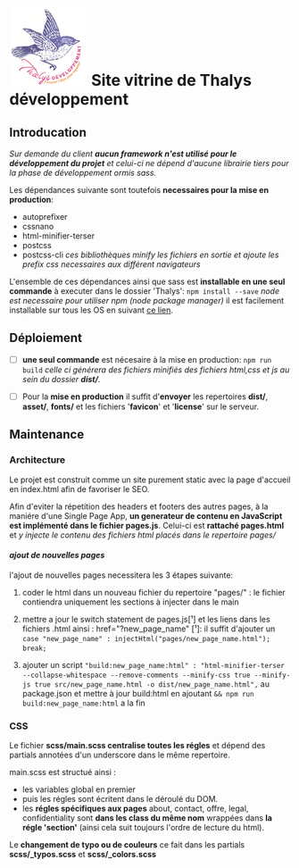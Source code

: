 # ![alt logo](assets/logo-white.webp) Site vitrine de Thalys développement

## Introducation
*Sur demande du client **aucun framework n'est utilisé pour le développement du projet** et celui-ci ne dépend d'aucune librairie tiers pour la phase de développement ormis sass.*

Les dépendances suivante sont toutefois **necessaires pour la mise en production**:
- autoprefixer
- cssnano
- html-minifier-terser
- postcss
- postcss-cli
*ces bibliothèques minify les fichiers en sortie et ajoute les prefix css necessaires aux différent navigateurs* 

L'ensemble de ces dépendances ainsi que sass est **installable en une seul commande** à executer dans le dossier 'Thalys':
`npm install --save`
*node est necessaire pour utiliser npm (node package manager)* il est facilement installable sur tous les OS en suivant [ce lien](https://nodejs.org/fr/download/).

## Déploiement

- [ ] **une seul commande** est nécesaire à la mise en production: `npm run build` *celle ci générera des fichiers minifiés des fichiers html,css et js au sein du dossier **dist/**.*

- [ ] Pour la **mise en production** il suffit d'**envoyer** les repertoires **dist/**, **asset/**, **fonts/** et les fichiers '**favicon**' et '**license**' sur le serveur.

## Maintenance 
### Architecture

Le projet est construit comme un site purement static avec la page d'accueil en index.html afin de favoriser le SEO.

Afin d'eviter la répetition des headers et footers des autres pages, à la maniére d'une Single Page App, **un generateur de contenu en JavaScript est implémenté dans le fichier pages.js**.
Celui-ci est **rattaché pages.html** et *y injecte le contenu des fichiers html placés dans le repertoire pages/*

#### *ajout de nouvelles pages*
l'ajout de nouvelles pages necessitera les 3 étapes suivante:
1. coder le html dans un nouveau fichier du repertoire "pages/" :
  le fichier contiendra uniquement les sections à injecter dans le main

2. mettre a jour le switch statement de pages.js[¹] et les liens dans les fichiers .html ainsi : href="?new_page_name"
[¹]: il suffit d'ajouter un `case "new_page_name" : injectHtml("pages/new_page_name.html");
break;`

3. ajouter un script  `"build:new_page_name:html" : "html-minifier-terser --collapse-whitespace --remove-comments --minify-css true --minify-js true src/new_page_name.html -o dist/new_page_name.html",` au package.json
et mettre à jour build:html en ajoutant `&& npm run build:new_page_name:html` a la fin

### CSS

Le fichier **scss/main.scss centralise toutes les régles** et dépend des partials annotées d'un underscore dans le même repertoire.

main.scss est structué ainsi : 
- les variables global en premier
- puis les régles sont écritent dans le déroulé du DOM.
- les **régles spécifiques aux pages** about, contact, offre, legal, confidentiality sont **dans les class du même nom** wrappées dans **la régle 'section'** (ainsi cela suit toujours l'ordre de lecture du html). 

Le **changement de typo ou de couleurs** ce fait dans les partials **scss/_typos.scss** et **scss/_colors.scss**
